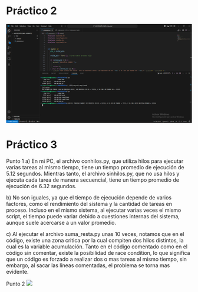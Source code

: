 # Práctico 2

<img src="./TP2/captura de pantalla tp2.png" />

# Práctico 3
Punto 1
a) En mi PC, el archivo conhilos.py, que utiliza hilos para ejecutar varias tareas al mismo tiempo, tiene un tiempo promedio de ejecución de 5.12 segundos. Mientras tanto, el archivo sinhilos.py, que no usa hilos y ejecuta cada tarea de manera secuencial, tiene un tiempo promedio de ejecución de 6.32 segundos.

b) No son iguales, ya que el tiempo de ejecución depende de varios factores, como el rendimiento del sistema y la cantidad de tareas en proceso. Incluso en el mismo sistema, al ejecutar varias veces el mismo script, el tiempo puede variar debido a cuestiones internas del sistema, aunque suele acercarse a un valor promedio.

c) Al ejecutar el archivo suma_resta.py unas 10 veces, notamos que en el código, existe una zona critica por la cual compiten dos hilos distintos, la cual es la variable acumulación. Tanto en el código comentado como en el código sin comentar, existe la posibilidad de race condition, lo que significa que un código es forzado a realizar dos o mas tareas al mismo tiempo, sin embargo, al sacar las líneas comentadas, el problema se torna mas evidente.

Punto 2
<img src="./TP3/Comensales.png" />